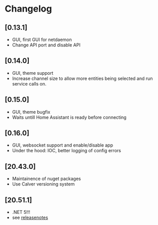 # Changelog

## [0.13.1]

- GUI, first GUI for netdaemon
- Change API port and disable API

## [0.14.0]

- GUI, theme support
- Increase channel size to allow more entities being selected and run service calls on.

## [0.15.0]

- GUI, theme bugfix
- Waits untill Home Assistant is ready before connecting

## [0.16.0]

- GUI, websocket support and enable/disable app
- Under the hood: IOC, better logging of config errors

## [20.43.0]

- Maintainence of nuget packages
- Use Calver versioning system

## [20.51.1]
- .NET 5!!!
- see [releasenotes](https://github.com/net-daemon/netdaemon/releases/tag/20.51.1)
